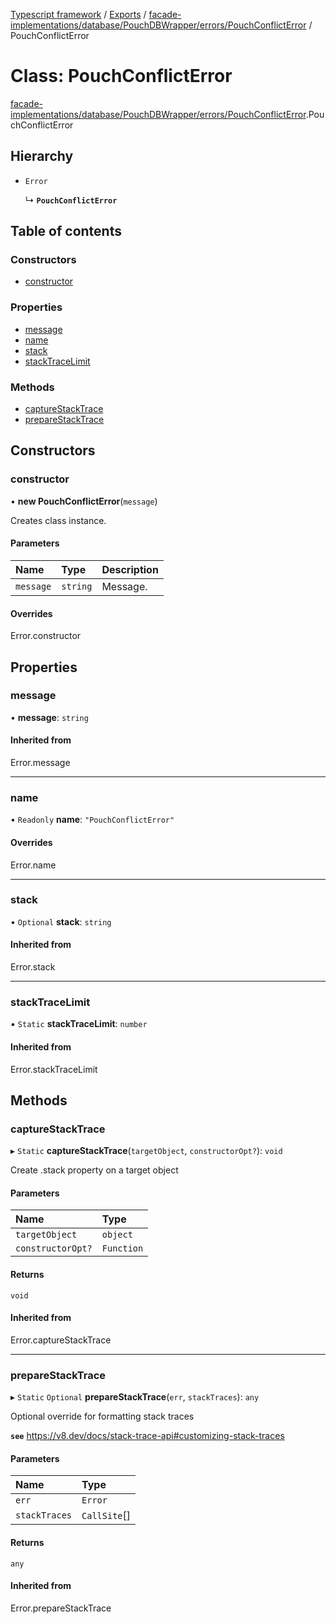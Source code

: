 [Typescript framework](../index.md) / [Exports](../modules.md) / [facade-implementations/database/PouchDBWrapper/errors/PouchConflictError](../modules/facade_implementations_database_PouchDBWrapper_errors_PouchConflictError.md) / PouchConflictError

# Class: PouchConflictError

[facade-implementations/database/PouchDBWrapper/errors/PouchConflictError](../modules/facade_implementations_database_PouchDBWrapper_errors_PouchConflictError.md).PouchConflictError

## Hierarchy

- `Error`

  ↳ **`PouchConflictError`**

## Table of contents

### Constructors

- [constructor](facade_implementations_database_PouchDBWrapper_errors_PouchConflictError.PouchConflictError.md#constructor)

### Properties

- [message](facade_implementations_database_PouchDBWrapper_errors_PouchConflictError.PouchConflictError.md#message)
- [name](facade_implementations_database_PouchDBWrapper_errors_PouchConflictError.PouchConflictError.md#name)
- [stack](facade_implementations_database_PouchDBWrapper_errors_PouchConflictError.PouchConflictError.md#stack)
- [stackTraceLimit](facade_implementations_database_PouchDBWrapper_errors_PouchConflictError.PouchConflictError.md#stacktracelimit)

### Methods

- [captureStackTrace](facade_implementations_database_PouchDBWrapper_errors_PouchConflictError.PouchConflictError.md#capturestacktrace)
- [prepareStackTrace](facade_implementations_database_PouchDBWrapper_errors_PouchConflictError.PouchConflictError.md#preparestacktrace)

## Constructors

### constructor

• **new PouchConflictError**(`message`)

Creates class instance.

#### Parameters

| Name | Type | Description |
| :------ | :------ | :------ |
| `message` | `string` | Message. |

#### Overrides

Error.constructor

## Properties

### message

• **message**: `string`

#### Inherited from

Error.message

___

### name

• `Readonly` **name**: ``"PouchConflictError"``

#### Overrides

Error.name

___

### stack

• `Optional` **stack**: `string`

#### Inherited from

Error.stack

___

### stackTraceLimit

▪ `Static` **stackTraceLimit**: `number`

#### Inherited from

Error.stackTraceLimit

## Methods

### captureStackTrace

▸ `Static` **captureStackTrace**(`targetObject`, `constructorOpt?`): `void`

Create .stack property on a target object

#### Parameters

| Name | Type |
| :------ | :------ |
| `targetObject` | `object` |
| `constructorOpt?` | `Function` |

#### Returns

`void`

#### Inherited from

Error.captureStackTrace

___

### prepareStackTrace

▸ `Static` `Optional` **prepareStackTrace**(`err`, `stackTraces`): `any`

Optional override for formatting stack traces

**`see`** https://v8.dev/docs/stack-trace-api#customizing-stack-traces

#### Parameters

| Name | Type |
| :------ | :------ |
| `err` | `Error` |
| `stackTraces` | `CallSite`[] |

#### Returns

`any`

#### Inherited from

Error.prepareStackTrace
